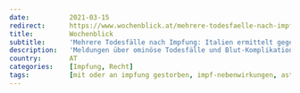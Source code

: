 ```yaml
---
date:          2021-03-15
redirect:      https://www.wochenblick.at/mehrere-todesfaelle-nach-impfung-italien-ermittelt-gegen-astrazeneca-chef/
title:         Wochenblick
subtitle:      'Mehrere Todesfälle nach Impfung: Italien ermittelt gegen AstraZeneca Chef'
description:   'Meldungen über ominöse Todesfälle und Blut-Komplikationen, nach der Verabreichung des Impfstoffes von AstraZeneca häufen sich. In Italien werden nun sechs Todesfälle untersucht. Gegen den AstraZeneca-Chef wird wegen Fahrlässigkeit ermittelt. '
country:       AT
categories:    [Impfung, Recht]
tags:          [mit oder an impfung gestorben, impf-nebenwirkungen, astrazeneca]
---
```

